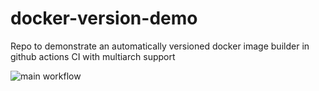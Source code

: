 # docker-version-demo
Repo to demonstrate an automatically versioned docker image builder in github actions CI with multiarch support

![main workflow](https://github.com/github/docs/actions/workflows/main.yml/badge.svg)
